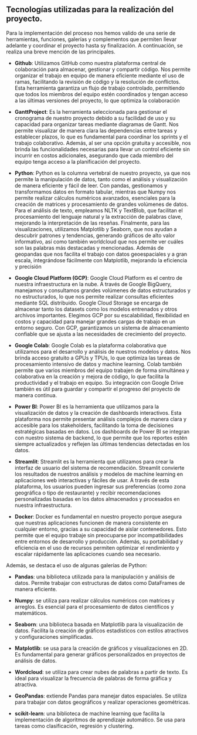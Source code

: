 ## Tecnologías utilizadas para la realización del proyecto.

Para la implementación del proceso nos hemos valido de una serie de herramientas, funciones, galerías y complementos que permiten llevar adelante y coordinar el proyecto hasta sy finalización. A continuación, se realiza una breve mención de las principales.

- **Github**: Utilizamos GitHub como nuestra plataforma central de colaboración para almacenar, gestionar y compartir código. Nos permite organizar el trabajo en equipo de manera eficiente mediante el uso de ramas, facilitando la revisión de código y la resolución de conflictos. Esta herramienta garantiza un flujo de trabajo controlado, permitiendo que todos los miembros del equipo estén coordinados y tengan acceso a las últimas versiones del proyecto, lo que optimiza la colaboración

- **GanttProject**: Es la herramienta seleccionada para gestionar el cronograma de nuestro proyecto debido a su facilidad de uso y su capacidad para organizar tareas mediante diagramas de Gantt. Nos permite visualizar de manera clara las dependencias entre tareas y establecer plazos, lo que es fundamental para coordinar los sprints y el trabajo colaborativo. Además, al ser una opción gratuita y accesible, nos brinda las funcionalidades necesarias para llevar un control eficiente sin incurrir en costos adicionales, asegurando que cada miembro del equipo tenga acceso a la planificación del proyecto.

- **Python**: Python es la columna vertebral de nuestro proyecto, ya que nos permite la manipulación de datos, tanto como el análisis y visualización de manera eficiente y fácil de leer. Con pandas, gestionamos y transformamos datos en formato tabular, mientras que Numpy nos permite realizar cálculos numéricos avanzados, esenciales para la creación de matrices y procesamiento de grandes volúmenes de datos. Para el análisis de texto, empleamos NLTK y TextBlob, que facilitan el procesamiento del lenguaje natural y la extracción de palabras clave, mejorando la interpretación de las reseñas. Finalmente, para las visualizaciones, utilizamos Matplotlib y Seaborn, que nos ayudan a descubrir patrones y tendencias, generando gráficos de alto valor informativo, así como también worldcloud que nos permite ver cuáles son las palabras más destacadas y mencionadas. Además de geopandas que nos facilita el trabajo con datos geoespaciales y a gran escala, integrándose fácilmente con Matplotlib, mejorando la eficiencia y precisión

- **Google Cloud Platform (GCP)**: Google Cloud Platform es el centro de nuestra infraestructura en la nube. A través de Google BigQuery, manejamos y consultamos grandes volúmenes de datos estructurados y no estructurados, lo que nos permite realizar consultas eficientes mediante SQL distribuido. Google Cloud Storage se encarga de almacenar tanto los datasets como los modelos entrenados y otros archivos importantes. Elegimos GCP por su escalabilidad, flexibilidad en costos y capacidad para manejar grandes cargas de trabajo en un entorno seguro. Con GCP, garantizamos un sistema de almacenamiento confiable que se ajusta a las necesidades de crecimiento del proyecto.

- **Google Colab**: Google Colab es la plataforma colaborativa que utilizamos para el desarrollo y análisis de nuestros modelos y datos. Nos brinda acceso gratuito a GPUs y TPUs, lo que optimiza las tareas de procesamiento intensivo de datos y machine learning. Colab también permite que varios miembros del equipo trabajen de forma simultánea y colaborativa en la creación y mejora de código, lo que facilita la productividad y el trabajo en equipo. Su integración con Google Drive también es útil para guardar y compartir el progreso del proyecto de manera continua.

- **Power BI**: Power BI es la herramienta que utilizamos para la visualización de datos y la creación de dashboards interactivos. Esta plataforma nos permite presentar análisis complejos de manera clara y accesible para los stakeholders, facilitando la toma de decisiones estratégicas basadas en datos. Los dashboards de Power BI se integran con nuestro sistema de backend, lo que permite que los reportes estén siempre actualizados y reflejen las últimas tendencias detectadas en los datos.

- **Streamlit**: Streamlit es la herramienta que utilizamos para crear la interfaz de usuario del sistema de recomendación. Streamlit convierte los resultados de nuestros análisis y modelos de machine learning en aplicaciones web interactivas y fáciles de usar. A través de esta plataforma, los usuarios pueden ingresar sus preferencias (como zona geográfica o tipo de restaurante) y recibir recomendaciones personalizadas basadas en los datos almacenados y procesados en nuestra infraestructura.

- **Docker**: Docker es fundamental en nuestro proyecto porque asegura que nuestras aplicaciones funcionen de manera consistente en cualquier entorno, gracias a su capacidad de aislar contenedores. Esto permite que el equipo trabaje sin preocuparse por incompatibilidades entre entornos de desarrollo y producción. Además, su portabilidad y eficiencia en el uso de recursos permiten optimizar el rendimiento y escalar rápidamente las aplicaciones cuando sea necesario.

Además, se destaca el uso de algunas galerías de Python:

- **Pandas**: una biblioteca utilizada para la manipulación y análisis de datos. Permite trabajar con estructuras de datos como DataFrames de manera eficiente.

- **Numpy**: se utiliza para realizar cálculos numéricos con matrices y arreglos. Es esencial para el procesamiento de datos científicos y matemáticos.

- **Seaborn**: una biblioteca basada en Matplotlib para la visualización de datos. Facilita la creación de gráficos estadísticos con estilos atractivos y configuraciones simplificadas.

- **Matplotlib**: se usa para la creación de gráficos y visualizaciones en 2D. Es fundamental para generar gráficos personalizados en proyectos de análisis de datos.

- **Wordcloud**: se utiliza para crear nubes de palabras a partir de texto. Es ideal para visualizar la frecuencia de palabras de forma gráfica y atractiva.

- **GeoPandas**: extiende Pandas para manejar datos espaciales. Se utiliza para trabajar con datos geográficos y realizar operaciones geométricas.

- **scikit-learn**: una biblioteca de machine learning que facilita la implementación de algoritmos de aprendizaje automático. Se usa para tareas como clasificación, regresión y clustering.
